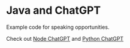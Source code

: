 # Java and ChatGPT

Example code for speaking opportunities.

Check out [Node ChatGPT](https://github.com/DavidLozzi/nodejs-chatgpt) and [Python ChatGPT](https://github.com/DavidLozzi/python-gpt)
